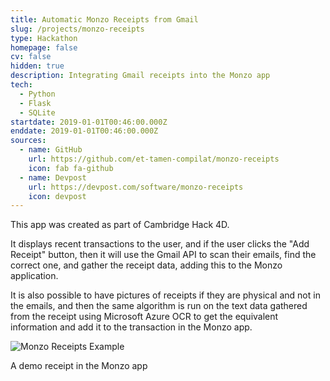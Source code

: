 ```yaml
---
title: Automatic Monzo Receipts from Gmail
slug: /projects/monzo-receipts
type: Hackathon
homepage: false
cv: false
hidden: true
description: Integrating Gmail receipts into the Monzo app
tech:
  - Python
  - Flask
  - SQLite
startdate: 2019-01-01T00:46:00.000Z
enddate: 2019-01-01T00:46:00.000Z
sources:
  - name: GitHub
    url: https://github.com/et-tamen-compilat/monzo-receipts
    icon: fab fa-github
  - name: Devpost
    url: https://devpost.com/software/monzo-receipts
    icon: devpost
---
```


This app was created as part of Cambridge Hack 4D.

It displays recent transactions to the user, and if the user clicks the "Add Receipt" button, then it will use the Gmail API to scan their emails, find the correct one, and gather the receipt data, adding this to the Monzo application.

It is also possible to have pictures of receipts if they are physical and not in the emails, and then the same algorithm is run on the text data gathered from the receipt using Microsoft Azure OCR to get the equivalent information and add it to the transaction in the Monzo app.

![Monzo Receipts Example](/img/monzo-receipts.png "Monzo Receipts Example")<p class="caption">A demo receipt in the Monzo app</p>
